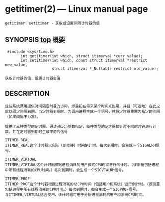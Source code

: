# getitimer(2) — Linux manual page

```
getitimer，setitimer - 获取或设置间隔计时器的值
```

## SYNOPSIS     [top](https://man7.org/linux/man-pages/man2/setitimer.2.html#top_of_page) 概要

```
 #include <sys/time.h>
       int getitimer(int which, struct itimerval *curr_value);
       int setitimer(int which, const struct itimerval *restrict new_value,
                     struct itimerval *_Nullable restrict old_value);
```

```
获取计时器的值，设置计时器的值
```

## DESCRIPTION

```
这些系统调用提供对间隔定时器的访问，即最初在将来某个时间点到期，并且（可选地）在此之后以固定间隔到期。当定时器到期时，为调用进程生成一个信号，并将定时器重置为指定的间隔（如果间隔不为零）。
```

```
提供了三种类型的定时器，通过which参数指定，每种类型的定时器都针对不同的时钟进行计数，并在定时器到期时生成不同的信号
```

```
ITIMER_REAL
ITIMER_REAL这个计时器以实际（即挂钟）时间倒计时。每次到期时，会生成一个SIGALRM信号。
```

```
ITIMER_VIRTUAL
ITIMER_VIRTUAL这个计时器根据进程消耗的用户模式CPU时间进行倒计时。（该测量包括进程中所有线程消耗的CPU时间。）每次到期时，会生成一个SIGVTALRM信号。
```

```
ITIMER_PROF
ITIMER_PROF这个计时器根据进程消耗的总CPU时间（包括用户和系统）进行倒计时。（该测量包括进程中所有线程消耗的CPU时间。）每次到期时，都会生成一个SIGPROF信号。
与ITIMER_VIRTUAL结合使用，该计时器可用于分析进程消耗的用户和系统CPU时间。
```

